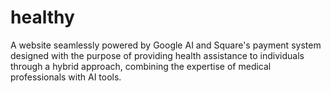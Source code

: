 # healthy
A website seamlessly powered by Google AI and Square's payment system designed with the purpose of providing health assistance to individuals through a hybrid approach, combining the expertise of medical professionals with AI tools.
